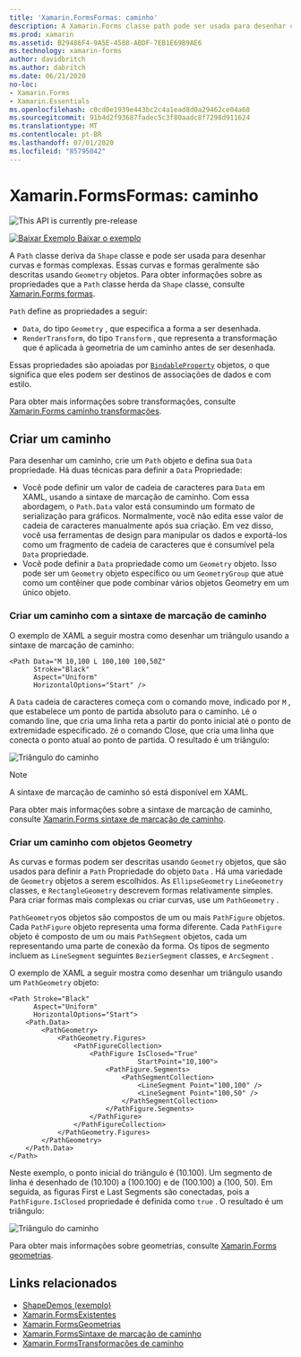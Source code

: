 ```yaml
---
title: 'Xamarin.FormsFormas: caminho'
description: A Xamarin.Forms classe path pode ser usada para desenhar curvas e formas complexas.
ms.prod: xamarin
ms.assetid: B29486F4-9A5E-4588-ABDF-7EB1E69B9AE6
ms.technology: xamarin-forms
author: davidbritch
ms.author: dabritch
ms.date: 06/21/2020
no-loc:
- Xamarin.Forms
- Xamarin.Essentials
ms.openlocfilehash: c0cd0e1939e443bc2c4a1ead8d0a29462ce04a68
ms.sourcegitcommit: 91b4d2f93687fadec5c3f80aadc8f7298d911624
ms.translationtype: MT
ms.contentlocale: pt-BR
ms.lasthandoff: 07/01/2020
ms.locfileid: "85795042"
---
```

# <a name="xamarinforms-shapes-path"></a>Xamarin.FormsFormas: caminho

![](~/media/shared/preview.png "This API is currently pre-release")

[![Baixar Exemplo](~/media/shared/download.png) Baixar o exemplo](https://docs.microsoft.com/samples/xamarin/xamarin-forms-samples/userinterface-shapesdemos/)

A `Path` classe deriva da `Shape` classe e pode ser usada para desenhar curvas e formas complexas. Essas curvas e formas geralmente são descritas usando `Geometry` objetos. Para obter informações sobre as propriedades que a `Path` classe herda da `Shape` classe, consulte [ Xamarin.Forms formas](index.md).

`Path` define as propriedades a seguir:

- `Data`, do tipo `Geometry` , que especifica a forma a ser desenhada.
- `RenderTransform`, do tipo `Transform` , que representa a transformação que é aplicada à geometria de um caminho antes de ser desenhada.

Essas propriedades são apoiadas por [`BindableProperty`](xref:Xamarin.Forms.BindableProperty) objetos, o que significa que eles podem ser destinos de associações de dados e com estilo.

Para obter mais informações sobre transformações, consulte [ Xamarin.Forms caminho transformações](path-transforms.md).

## <a name="create-a-path"></a>Criar um caminho

Para desenhar um caminho, crie um `Path` objeto e defina sua `Data` propriedade. Há duas técnicas para definir a `Data` Propriedade:

- Você pode definir um valor de cadeia de caracteres para `Data` em XAML, usando a sintaxe de marcação de caminho. Com essa abordagem, o `Path.Data` valor está consumindo um formato de serialização para gráficos. Normalmente, você não edita esse valor de cadeia de caracteres manualmente após sua criação. Em vez disso, você usa ferramentas de design para manipular os dados e exportá-los como um fragmento de cadeia de caracteres que é consumível pela `Data` propriedade.
- Você pode definir a `Data` propriedade como um `Geometry` objeto. Isso pode ser um `Geometry` objeto específico ou um `GeometryGroup` que atue como um contêiner que pode combinar vários objetos Geometry em um único objeto.

### <a name="create-a-path-with-path-markup-syntax"></a>Criar um caminho com a sintaxe de marcação de caminho

O exemplo de XAML a seguir mostra como desenhar um triângulo usando a sintaxe de marcação de caminho:

```xaml
<Path Data="M 10,100 L 100,100 100,50Z"
      Stroke="Black"
      Aspect="Uniform"
      HorizontalOptions="Start" />
```

A `Data` cadeia de caracteres começa com o comando move, indicado por `M` , que estabelece um ponto de partida absoluto para o caminho. `L`é o comando line, que cria uma linha reta a partir do ponto inicial até o ponto de extremidade especificado. `Z`é o comando Close, que cria uma linha que conecta o ponto atual ao ponto de partida. O resultado é um triângulo:

![Triângulo do caminho](path-images/triangle.png "Triângulo do caminho")

> [!NOTE]
> A sintaxe de marcação de caminho só está disponível em XAML.

Para obter mais informações sobre a sintaxe de marcação de caminho, consulte [ Xamarin.Forms sintaxe de marcação de caminho](path-markup-syntax.md).

### <a name="create-a-path-with-geometry-objects"></a>Criar um caminho com objetos Geometry

As curvas e formas podem ser descritas usando `Geometry` objetos, que são usados para definir a `Path` Propriedade do objeto `Data` . Há uma variedade de `Geometry` objetos a serem escolhidos. As `EllipseGeometry` `LineGeometry` classes, e `RectangleGeometry` descrevem formas relativamente simples. Para criar formas mais complexas ou criar curvas, use um `PathGeometry` .

`PathGeometry`os objetos são compostos de um ou mais `PathFigure` objetos. Cada `PathFigure` objeto representa uma forma diferente. Cada `PathFigure` objeto é composto de um ou mais `PathSegment` objetos, cada um representando uma parte de conexão da forma. Os tipos de segmento incluem as `LineSegment` seguintes `BezierSegment` classes, e `ArcSegment` .

O exemplo de XAML a seguir mostra como desenhar um triângulo usando um `PathGeometry` objeto:

```xaml
<Path Stroke="Black"
      Aspect="Uniform"
      HorizontalOptions="Start">
    <Path.Data>
        <PathGeometry>
            <PathGeometry.Figures>
                <PathFigureCollection>
                    <PathFigure IsClosed="True"
                                StartPoint="10,100">
                        <PathFigure.Segments>
                            <PathSegmentCollection>
                                <LineSegment Point="100,100" />
                                <LineSegment Point="100,50" />
                            </PathSegmentCollection>
                        </PathFigure.Segments>
                    </PathFigure>
                </PathFigureCollection>
            </PathGeometry.Figures>
        </PathGeometry>
    </Path.Data>
</Path>
```

Neste exemplo, o ponto inicial do triângulo é (10.100). Um segmento de linha é desenhado de (10.100) a (100.100) e de (100.100) a (100, 50). Em seguida, as figuras First e Last Segments são conectadas, pois a `PathFigure.IsClosed` propriedade é definida como `true` . O resultado é um triângulo:

![Triângulo do caminho](path-images/triangle.png "Triângulo do caminho")

Para obter mais informações sobre geometrias, consulte [ Xamarin.Forms geometrias](geometries.md).

## <a name="related-links"></a>Links relacionados

- [ShapeDemos (exemplo)](https://docs.microsoft.com/samples/xamarin/xamarin-forms-samples/userinterface-shapesdemos/)
- [Xamarin.FormsExistentes](index.md)
- [Xamarin.FormsGeometrias](geometries.md)
- [Xamarin.FormsSintaxe de marcação de caminho](path-markup-syntax.md)
- [Xamarin.FormsTransformações de caminho](path-transforms.md)
